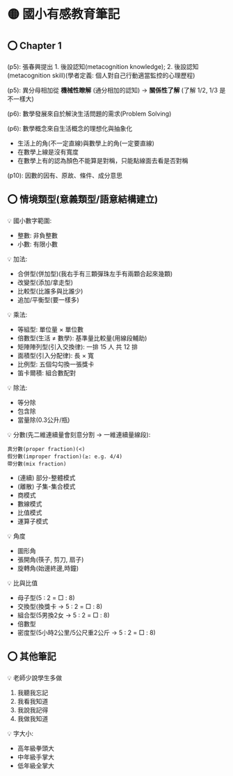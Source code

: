 # 🟡 國小有感教育筆記

## ⭕ Chapter 1

(p5): 張春興提出 1. 後設認知(metacognition knowledge); 2. 後設認知(metacognition skill)(學者定義: 個人對自己行動適當監控的心理歷程)

(p5): 異分母相加從 **機械性瞭解** (通分相加的認知) → **關係性了解** (了解 1/2, 1/3 是不一樣大)

(p6): 數學發展來自於解決生活問題的需求(Problem Solving)

(p6): 數學概念來自生活概念的理想化與抽象化

 - 生活上的角(不一定直線)與數學上的角(一定要直線)
 - 在數學上線是沒有寬度
 - 在數學上有的認為顏色不能算是對稱，只能點線面去看是否對稱

(p10): 因數的因有、原故、條件、成分意思

## ⭕ 情境類型(意義類型/語意結構建立)

💡 國小數字範圍:

- 整數: 非負整數
- 小數: 有限小數

💡 加法:

- 合併型(併加型)(我右手有三顆彈珠左手有兩顆合起來幾顆)
- 改變型(添加/拿走型)
- 比較型(比誰多與比誰少)
- 追加/平衡型(要一樣多)

💡 乘法:

- 等組型: 單位量 × 單位數
- 倍數型(生活 ≠ 數學): 基準量比較量(用線段輔助)
- 矩陣陣列型(引入交換律): 一排 15 人 共 12 排
- 面積型(引入分配律): 長 × 寬
- 比例型: 五個勾勾換一張獎卡
- 笛卡爾積: 組合數配對

💡 除法:

- 等分除
- 包含除
- 當量除(0.3公升/瓶)

💡 分數(先二維連續量會刻意分割 → 一維連續量線段):

```表示法
真分數(proper fraction)(<)
假分數(improper fraction)(≥: e.g. 4/4)
帶分數(mix fraction)
```

- (連續) 部分-整體模式
- (離散) 子集-集合模式
- 商模式
- 數線模式
- 比值模式
- 運算子模式

💡 角度

- 圖形角
- 張開角(筷子, 剪刀, 扇子)
- 旋轉角(始邊終邊,時鐘)

💡 比與比值

- 母子型(5 : 2 = □ : 8)
- 交換型(換獎卡 → 5 : 2 = □ : 8)
- 組合型(5男換2女 → 5 : 2 = □ : 8)
- 倍數型
- 密度型(5小時2公里/5公尺重2公斤 → 5 : 2 = □ : 8)

## ⭕ 其他筆記

💡 老師少說學生多做

1. 我聽我忘記
2. 我看我知道
3. 我說我記得
4. 我做我知道

💡 字大小:

- 高年級拳頭大
- 中年級手掌大
- 低年級全掌大
